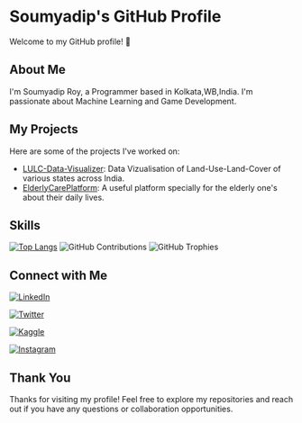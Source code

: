 # Soumyadip's GitHub Profile

Welcome to my GitHub profile! 👋

## About Me

I'm Soumyadip Roy, a Programmer based in Kolkata,WB,India. I'm passionate about Machine Learning and Game Development.

## My Projects

Here are some of the projects I've worked on:

- [LULC-Data-Visualizer](https://github.com/SoumyadipRoy16/LULC-Data-Visualizer): Data Vizualisation of Land-Use-Land-Cover of various states across India.
- [ElderlyCarePlatform](https://github.com/SoumyadipRoy16/ElderlyCarePlatform): A useful platform specially for the elderly one's about their daily lives.
  
## Skills

[![Top Langs](https://github-readme-stats.vercel.app/api/top-langs/?username=SoumyadipRoy16&layout=compact)](https://github.com/SoumyadipRoy16)
![GitHub Contributions](https://github-readme-streak-stats.herokuapp.com/?user=SoumyadipRoy16)
![GitHub Trophies](https://github-profile-trophy.vercel.app/?username=SoumyadipRoy16)

## Connect with Me

[![LinkedIn](https://upload.wikimedia.org/wikipedia/commons/thumb/c/ca/LinkedIn_logo_initials.png/24px-LinkedIn_logo_initials.png)](https://www.linkedin.com/in/soumyadip-roy-266166281/)

[![Twitter](https://upload.wikimedia.org/wikipedia/commons/thumb/c/ce/X_logo_2023.svg/150px-X_logo_2023.svg.png)](https://twitter.com/Soumyad79526951)

[![Kaggle](https://upload.wikimedia.org/wikipedia/commons/thumb/7/7c/Kaggle_logo.png/24px-Kaggle_logo.png)](https://www.kaggle.com/iamsoumyadiproy)

[![Instagram](https://upload.wikimedia.org/wikipedia/commons/thumb/a/a5/Instagram_icon.png/24px-Instagram_icon.png)](https://www.instagram.com/soumyadip_roy26/)

## Thank You

Thanks for visiting my profile! Feel free to explore my repositories and reach out if you have any questions or collaboration opportunities.

